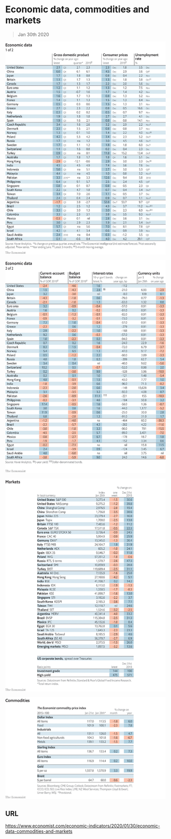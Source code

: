 # Economic data, commodities and markets

> Jan 30th 2020



![](./images/20200201_INT101.png)



![](./images/20200201_INT102.png)



![](./images/20200201_INT201.png)



![](./images/20200201_INT401.png)

## URL

https://www.economist.com/economic-indicators/2020/01/30/economic-data-commodities-and-markets
